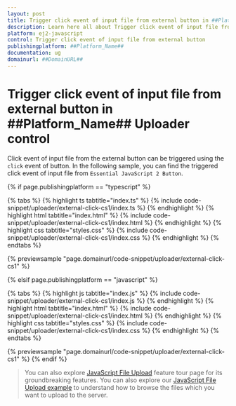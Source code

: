 ```yaml
---
layout: post
title: Trigger click event of input file from external button in ##Platform_Name## Uploader control | Syncfusion
description: Learn here all about Trigger click event of input file from external button in Syncfusion ##Platform_Name## Uploader control of Syncfusion Essential JS 2 and more.
platform: ej2-javascript
control: Trigger click event of input file from external button 
publishingplatform: ##Platform_Name##
documentation: ug
domainurl: ##DomainURL##
---
```


# Trigger click event of input file from external button in ##Platform_Name## Uploader control

Click event of input file from the external button can be triggered using the `click` event of button. In the following sample, you can find the triggered click event of input file from `Essential JavaScript 2 Button`.

{% if page.publishingplatform == "typescript" %}

 {% tabs %}
{% highlight ts tabtitle="index.ts" %}
{% include code-snippet/uploader/external-click-cs1/index.ts %}
{% endhighlight %}
{% highlight html tabtitle="index.html" %}
{% include code-snippet/uploader/external-click-cs1/index.html %}
{% endhighlight %}
{% highlight css tabtitle="styles.css" %}
{% include code-snippet/uploader/external-click-cs1/index.css %}
{% endhighlight %}
{% endtabs %}
        
{% previewsample "page.domainurl/code-snippet/uploader/external-click-cs1" %}

{% elsif page.publishingplatform == "javascript" %}

{% tabs %}
{% highlight js tabtitle="index.js" %}
{% include code-snippet/uploader/external-click-cs1/index.js %}
{% endhighlight %}
{% highlight html tabtitle="index.html" %}
{% include code-snippet/uploader/external-click-cs1/index.html %}
{% endhighlight %}
{% highlight css tabtitle="styles.css" %}
{% include code-snippet/uploader/external-click-cs1/index.css %}
{% endhighlight %}
{% endtabs %}

{% previewsample "page.domainurl/code-snippet/uploader/external-click-cs1" %}
{% endif %}

> You can also explore [JavaScript File Upload](https://www.syncfusion.com/javascript-ui-controls/js-file-upload) feature tour page for its groundbreaking features. You can also explore our [JavaScript File Upload example](https://ej2.syncfusion.com/demos/#/material/uploader/default.html) to understand how to browse the files which you want to upload to the server.